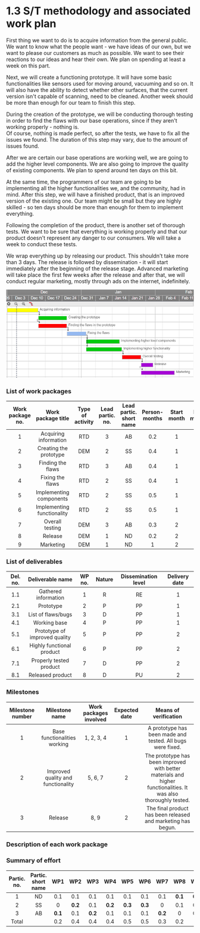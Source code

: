 # 1.3 S/T methodology and associated work plan

First thing we want to do is to acquire information from the general public. We want to know what the people want - we have ideas of our own, but we want to please our customers as much as possible. We want to see their reactions to our ideas and hear their own. We plan on spending at least a week on this part.

Next, we will create a functioning prototype. It will have some basic functionalities like sensors used for moving around, vacuuming and so on. It will also have the ability to detect whether other surfaces, that the current version isn't capable of scanning, need to be cleaned. Another week should be more than enough for our team to finish this step.

During the creation of the prototype, we will be conducting thorough testing in order to find the flaws with our base operations, since if they aren't working properly - nothing is.  
Of course, nothing is made perfect, so after the tests, we have to fix all the issues we found. The duration of this step may vary, due to the amount of issues found.

After we are certain our base operations are working well, we are going to add the higher level components. We are also going to improve the quality of existing components. We plan to spend around ten days on this bit.

At the same time, the programmers of our team are going to be implementing all the higher functionalities we, and the community, had in mind. After this step, we will have a finished product, that is an improved version of the existing one. Our team might be small but they are highly skilled - so ten days should be more than enough for them to implement everything.

Following the completion of the product, there is another set of thorough tests. We want to be sure that everything is working properly and that our product doesn't represent any danger to our consumers. We will take a week to conduct these tests.

We wrap everything up by releasing our product. This shouldn't take more than 3 days. The release is followed by dissemination - it will start immediately after the beginning of the release stage. Advanced marketing will take place the first few weeks after the release and after that, we will conduct regular marketing, mostly through ads on the internet, indefinitely.

![](GanttChart.PNG)

### List of work packages

| Work package no. | Work package title | Type of activity| Lead partic. no. | Lead partic. short name | Person-months | Start month | End month |
|:---:|:---:|:---:|:---:|:---:|:---:|:---:|:---:|
| 1 | Acquiring information  | RTD | 3 | AB | 0.2 | 1 | 1 |
| 2 | Creating the prototype | DEM | 2 | SS | 0.4  | 1 | 1 |
| 3 | Finding the flaws | RTD | 3 | AB | 0.4 | 1 | 1 |
| 4 | Fixing the flaws | RTD | 2 | SS | 0.4 | 1 | 1 |
| 5 | Implementing components | RTD | 2 | SS | 0.5 | 1 | 2 |
| 6 | Implementing functionality | RTD | 2 | SS | 0.5 | 1 | 2 |
| 7 | Overall testing | DEM | 3 | AB | 0.3 | 2 | 2 |
| 8 | Release | DEM | 1 | ND | 0.2 | 2 | 2 |
| 9 | Marketing | DEM | 1 | ND | 1 | 2 | 3 |

### List of deliverables

| Del. no. | Deliverable name | WP no. | Nature | Dissemination level | Delivery date |
|:---:|:---:|:---:|:---:|:---:|:---:|
| 1.1 | Gathered information | 1 | R | RE | 1 |
| 2.1 | Prototype | 2 | P | PP | 1  |
| 3.1 | List of flaws/bugs | 3 | D | PP | 1 |
| 4.1 | Working base | 4 | P | PP | 1 |
| 5.1 | Prototype of improved quality | 5 | P | PP | 2 |
| 6.1 | Highly functional product | 6 | P | PP | 2 |
| 7.1 | Properly tested product | 7 | D | PP | 2 |
| 8.1 | Released product | 8 | D | PU | 2 |

### Milestones

| Milestone number | Milestone name | Work packages involved | Expected date | Means of verification |
|:---:|:---:|:---:|:---:|:---:|
| 1 | Base functionalities working | 1, 2, 3, 4 | 1 | A prototype has been made and tested. All bugs were fixed. |
| 2 | Improved quality and functionality | 5, 6, 7 | 2 | The prototype has been improved with better materials and higher functionalities. It was also thoroughly tested. |
| 3 | Release | 8, 9 | 2 | The final product has been released and marketing has begun. |

### Description of each work package



### Summary of effort

| Partic. no. | Partic. short name | WP1 | WP2 | WP3 | WP4 | WP5 | WP6 | WP7 | WP8 | WP9 | Total person month |
|:---:|:---:|:---:|:---:|:---:|:---:|:---:|:---:|:---:|:---:|:---:|:---:|
| 1 | ND | 0.1 | 0.1 | 0.1 | 0.1 | 0.1 | 0.1 | 0.1 | **0.1** | **0.6** | 1.3 |
| 2 | SS | 0 | **0.2** | 0.1 | **0.2** | **0.3** | **0.3** | 0 | 0.1 | 0.1 | 1.4 |
| 3 | AB | **0.1** | 0.1 | **0.2** | 0.1 | 0.1 | 0.1 | **0.2** | 0 | 0.3 | 1.2 |
| Total |  | 0.2 | 0.4 | 0.4 | 0.4 | 0.5 | 0.5 | 0.3 | 0.2 | 1 | 5.1 |

